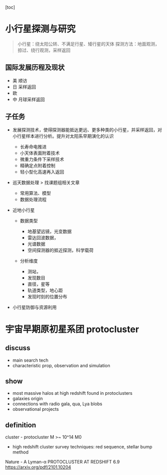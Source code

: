 [toc]

# 小行星探测与研究

> 小行星：绕太阳公转、不满足行星、矮行星的天体
> 探测方法：地面观测，掠过、绕行观测，采样返回

## 国际发展历程及现状

- 美 顺访
- 日 采样返回
- 欧 
- 中 月球采样返回

## 子任务

- 发展探测技术，使得探测器能抵达更远、更多种类的小行星，并采样返回，对小行星样本进行分析。提升对太阳系早期演化的认识
    - 长寿命电推进
    - 小天体表面附着技术
    - 微重力条件下采样技术
    - 精确定点附着控制
    - 轻小型化高速再入返回

- 巡天数据处理 > 找课题组相关文章
  - 常用算法、模型
  - 数据处理流程
  

- 近地小行星
  - 数据类型
      - 地基望远镜，光变数据
      - 雷达回波数据，
      - 光谱数据
      - 空间探测器的抵近探测，科学载荷

  - 分析维度
    - 测站，
    - 发现数目
    - 直径，星等
    - 轨道类型，地心距
    - 发现时刻的位置分布

- 小行星防御与资源利用

# 宇宙早期原初星系团 protocluster

## discuss

  - main search tech
  - characteristic prop, observation and simulation

## show

- most massive halos at high redshift found in protoclusters
- galaxies origin
- connections with radio gala, qua, Lya blobs
- observational projects

## definition 
cluster - protocluster M >~ 10^14 M0

- high redshift cluster survey
    techniques: red sequence, stellar bump method

Nature - A Lyman-α PROTOCLUSTER AT REDSHIFT 6.9
https://arxiv.org/pdf/2101.10204